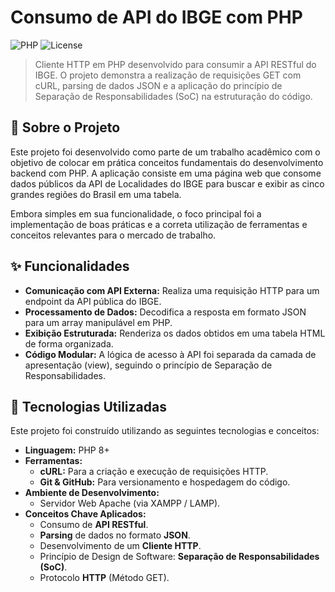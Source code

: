 # Consumo de API do IBGE com PHP

![PHP](https://img.shields.io/badge/PHP-8.2-777BB4?style=for-the-badge&logo=php)
![License](https://img.shields.io/badge/License-MIT-yellow.svg?style=for-the-badge)

> Cliente HTTP em PHP desenvolvido para consumir a API RESTful do IBGE. O projeto demonstra a realização de requisições GET com cURL, parsing de dados JSON e a aplicação do princípio de Separação de Responsabilidades (SoC) na estruturação do código.

## 📖 Sobre o Projeto

Este projeto foi desenvolvido como parte de um trabalho acadêmico com o objetivo de colocar em prática conceitos fundamentais do desenvolvimento backend com PHP. A aplicação consiste em uma página web que consome dados públicos da API de Localidades do IBGE para buscar e exibir as cinco grandes regiões do Brasil em uma tabela.

Embora simples em sua funcionalidade, o foco principal foi a implementação de boas práticas e a correta utilização de ferramentas e conceitos relevantes para o mercado de trabalho.

## ✨ Funcionalidades

* **Comunicação com API Externa:** Realiza uma requisição HTTP para um endpoint da API pública do IBGE.
* **Processamento de Dados:** Decodifica a resposta em formato JSON para um array manipulável em PHP.
* **Exibição Estruturada:** Renderiza os dados obtidos em uma tabela HTML de forma organizada.
* **Código Modular:** A lógica de acesso à API foi separada da camada de apresentação (view), seguindo o princípio de Separação de Responsabilidades.

## 🚀 Tecnologias Utilizadas

Este projeto foi construído utilizando as seguintes tecnologias e conceitos:

* **Linguagem:** PHP 8+
* **Ferramentas:**
    * **cURL:** Para a criação e execução de requisições HTTP.
    * **Git & GitHub:** Para versionamento e hospedagem do código.
* **Ambiente de Desenvolvimento:**
    * Servidor Web Apache (via XAMPP / LAMP).
* **Conceitos Chave Aplicados:**
    * Consumo de **API RESTful**.
    * **Parsing** de dados no formato **JSON**.
    * Desenvolvimento de um **Cliente HTTP**.
    * Princípio de Design de Software: **Separação de Responsabilidades (SoC)**.
    * Protocolo **HTTP** (Método GET).

